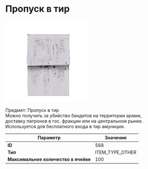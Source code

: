 # Пропуск в тир

![Item Image](../img/568.webp?raw=true)

Предмет: Пропуск в тир<br>Можно получить за убийство бандитов на территории армии,<br>доставку патронов в гос. фракции или на центральном рынке.<br>Используется для бесплатного входа в тир амуниции.


| Параметр | Значение |
|----------|----------|
| **ID** | 568 |
| **Тип** | ITEM_TYPE_OTHER |
| **Максимальное количество в ячейке** | 100 |


